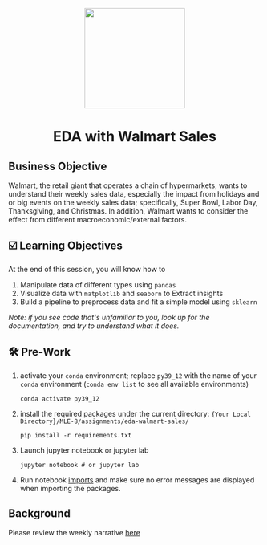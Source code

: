 <p align = "center" draggable=”false” ><img src="https://user-images.githubusercontent.com/37101144/161836199-fdb0219d-0361-4988-bf26-48b0fad160a3.png"
     width="200px"
     height="auto"/>
</p>

# <h1 align="center" id="heading">EDA with Walmart Sales</h1>

## Business Objective

Walmart, the retail giant that operates a chain of hypermarkets, wants to understand their weekly sales data, especially the impact from holidays and or big events on the weekly sales data; specifically, Super Bowl, Labor Day, Thanksgiving, and Christmas. In addition, Walmart wants to consider the effect from different macroeconomic/external factors. 

##  ☑️ Learning Objectives
At the end of this session, you will know how to

1. Manipulate data of different types using `pandas`
1. Visualize data with `matplotlib` and `seaborn` to Extract insights 
1. Build a pipeline to preprocess data and fit a simple model using `sklearn`

*Note: if you see code that's unfamiliar to you, look up for the documentation, and try to understand what it does.*

## :hammer_and_wrench: Pre-Work
1. activate your `conda` environment; replace `py39_12` with the name of your `conda` environment (`conda env list` to see all available environments)
    ```
    conda activate py39_12
    ```
2. install the required packages under the current directory: `{Your Local Directory}/MLE-8/assignments/eda-walmart-sales/`
    ```
    pip install -r requirements.txt
    ```
3. Launch jupyter notebook or jupyter lab
    ```
    jupyter notebook # or jupyter lab
    ```
4. Run notebook [imports](nb/imports.ipynb) and make sure no error messages are displayed when importing the packages. 

## Background
Please review the weekly narrative [here](https://great-yamamomo-5c3.notion.site/Week-4-Data-Engineering-9cd074e33a46401da011cc2d8b2a0d2e)
